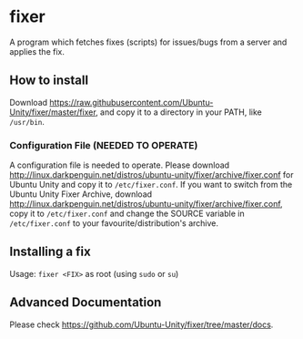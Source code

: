 # fixer
A program which fetches fixes (scripts) for issues/bugs from a server and applies the fix.

## How to install
Download https://raw.githubusercontent.com/Ubuntu-Unity/fixer/master/fixer, and copy it to a directory in your PATH, like `/usr/bin`. 

### Configuration File (NEEDED TO OPERATE)
A configuration file is needed to operate. Please download http://linux.darkpenguin.net/distros/ubuntu-unity/fixer/archive/fixer.conf for Ubuntu Unity and copy it to `/etc/fixer.conf`. If you want to switch from the Ubuntu Unity Fixer Archive, download http://linux.darkpenguin.net/distros/ubuntu-unity/fixer/archive/fixer.conf, copy it to `/etc/fixer.conf` and change the SOURCE variable in `/etc/fixer.conf` to your favourite/distribution's archive.

## Installing a fix
Usage: `fixer <FIX>` as root (using `sudo` or `su`)

## Advanced Documentation
Please check https://github.com/Ubuntu-Unity/fixer/tree/master/docs.
